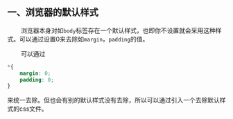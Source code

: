 ## 一、浏览器的默认样式
&nbsp;&nbsp;&nbsp;&nbsp;&nbsp;&nbsp;&nbsp;&nbsp;浏览器本身对如`body`标签存在一个默认样式，也即你不设置就会采用这种样式。可以通过设置0来去除如`margin`，`padding`的值。

&nbsp;&nbsp;&nbsp;&nbsp;&nbsp;&nbsp;&nbsp;&nbsp;可以通过
```css
*{
    margin: 0;
    padding: 0;
}
```
来统一去除。但也会有别的默认样式没有去除，所以可以通过引入一个去除默认样式的css文件。